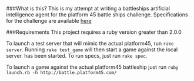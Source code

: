 ###What is this?
This is my attempt at writing a battleships artificial intelligence agent for the platform 45 battle ships challenge. 
Specifications for the challenge are available [here](http://battle.platform45.com/)

###Requirements
This project requires a ruby version greater than 2.0.0

To launch a test server that will mimic the actual platform45, run ```rake server```. Running ```rake test_game``` will then start a game against the local server. 
has been started. To run specs, just run ```rake spec```.

To launch a game against the actual platform45 battleship just run ```ruby launch.rb -h http://battle.platform45.com/```
